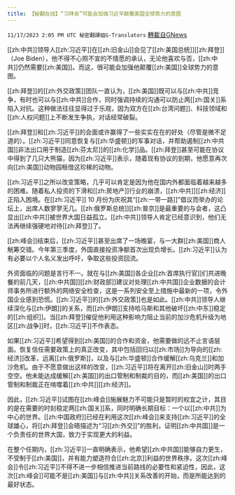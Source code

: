 ```yaml
---
title: 【秘翻在线】“习拜会”可能会加强习近平颠覆美国全球势力的意图
---
```

`11/17/2023 2:05 PM UTC 秘密翻譯組G-Translators` [轉載自GNews](https://gnews.org/articles/1988037)

[[zh:中共]]领导人[[zh:习近平]]在[[zh:旧金山]]会见了[[zh:美国总统]][[zh:拜登]]（Joe Biden），他不得不心照不宣的不情愿的承认，无论他喜欢与否，[[zh:中共]]仍然需要[[zh:美国]]。而这，很可能会加强他颠覆[[zh:美国]]全球势力的意图。

[[zh:拜登]]的[[zh:外交政策]]团队一直认为，[[zh:美国]]既可以与[[zh:中共]]竞争，有时也可以与[[zh:中共]]合作，同时强调持续的沟通可以防止两[[zh:国关]]系陷入对抗。这种做法往往显得过于乐观，因为双方在[[zh:台湾问题]]、科技领域和[[zh:人权问题]]上不断发生争执，对话经常破裂。

[[zh:拜登]]和[[zh:习近平]]的会面或许赢得了一些实实在在的好处（尽管是微不足道的）。[[zh:习近平]]同意恢复与[[zh:华盛顿]]的军事对话，并帮助遏制[[zh:中共国]]非法出口用于制造[[zh:芬太尼]]的[[zh:化学]]品。[[zh:拜登]]甚至可能在协议中得到了几只大熊猫，因为[[zh:习近平]]表示，随着现有协议的到期，他愿意再次向[[zh:美国]]动物园租借这珍稀的动物。

[[zh:习近平]]之所以改变策略，几乎可以肯定是因为他在国内外都面临着越来越多的困难。随着私人投资的下滑和[[zh:房地产]]行业的崩溃，[[zh:中共]][[zh:经济]]正陷入困境。在[[zh:习近平]] 10 月份为庆祝其“[[zh:一带一路]]”倡议而举办的论坛上，出席人数寥寥无几。[[zh:俄罗斯总统]][[zh:普京]]是最重要的与会者，这凸显出[[zh:中共]]被世界大国日益孤立。[[zh:中共]]领导人肯定已经意识到，他们无法再继续强硬地对待[[zh:拜登]]了。

[[zh:峰会]]结束后，[[zh:习近平]]甚至出席了一场晚宴，与一大群[[zh:美国]]商人觥筹交错。今年第三季度，外国直接投资净额首次出现负增长。[[zh:习近平]]认为有必要以个人名义发出呼吁，争取这些投资回流。

外资面临的问题是言行不一。就在与[[zh:美国]]各企业[[zh:首席执行官]]们共进晚餐的前几天，[[zh:中共国]][[zh:财政部]]建议对处理[[zh:中共国]]企业数据的会计师事务所进行额外的网络安全检查，这是一系列安全至上措施中最新的一项，令外国企业感到恐慌。[[zh:习近平]]的[[zh:外交政策]]也是如此。[[zh:中共]]领导人继续深化与[[zh:伊朗]]的关系，而[[zh:伊朗]]支持哈马斯和其他破坏[[zh:中东]]稳定的[[zh:组织]]。当[[zh:拜登]]催促他利用这种影响力阻止当前的加沙危机升级为地区[[zh:战争]]时，[[zh:习近平]]不作表态。

如果[[zh:习近平]]希望得到[[zh:美国]]的合作和资金，他需要做的远不止言语层面。恢复信任需要政策上的真正改变，其中包括回归以[[zh:市场]]为导向的[[zh:经济]]改革，远离[[zh:俄罗斯]]，以及与[[zh:华盛顿]]合作缓解[[zh:乌克兰]]和加沙危机。由于不愿意做出这样的改变，[[zh:习近平]]将在离开[[zh:旧金山]]时两手空空。他未能达成缓解[[zh:美国]]的出口管制和制裁的目的，而[[zh:美国]]的出口管制和制裁正在啃噬着[[zh:中共]][[zh:经济]]。

因此，[[zh:习近平]]试图在[[zh:峰会]]施展魅力不可能只是暂时的权宜之计，其目的是在需要的时刻稳定两[[zh:国关]]系，同时明确长期目标：一个以[[zh:中共]]为中心的世界。[[zh:中国政府]]已经在利用这次[[zh:峰会]]来支持[[zh:习近平]]的全球雄心，将[[zh:拜登]]会晤描述为“习[[zh:外交]]”的胜利，证明[[zh:中共国]]是一个负责任的世界大国，致力于实现更大的利益。

在整个任期内，[[zh:习近平]]一直明确表示，他希望[[zh:中共国]]能够自力更生，不受制于[[zh:美国]]，并有能力塑造符合[[zh:北京]]利益的世界秩序。这次[[zh:峰会]]令[[zh:习近平]]不得不进一步相信推进当前路线的必要性和紧迫性，因此，这次[[zh:峰会]]可能不是[[zh:美国]]与[[zh:中共]]关系改善的开始，而是所能达到的最好状态。
